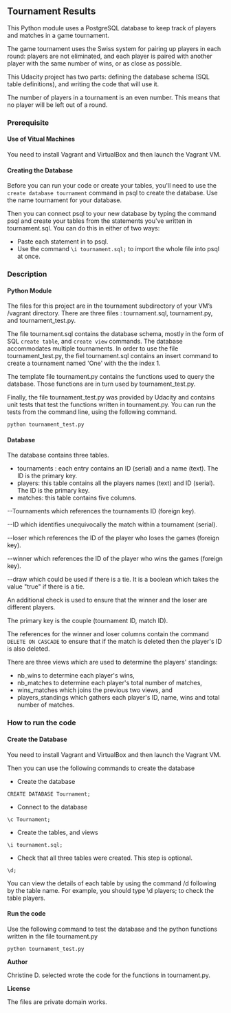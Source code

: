 ## Tournament Results

This Python module uses a PostgreSQL database to keep track of players and matches in a game tournament.

The game tournament uses the Swiss system for pairing up players in each round: players are not eliminated, and each player is paired with another player with the same number of wins, or as close as possible.

This Udacity project has two parts: defining the database schema (SQL table definitions), and writing the code that will use it.

The number of players in a tournament is an even number. This means that no player will be left out of a round.

### Prerequisite 

#### Use of Vitual Machines
You need to install Vagrant and VirtualBox and then launch the Vagrant VM.

#### Creating the Database

Before you can run your code or create your tables, you'll need to use the `create database tournament` command in psql to create the database. Use the name tournament for your database.

Then you can connect psql to your new database by typing the command psql and create your tables from the statements you've written in tournament.sql. You can do this in either of two ways:

- Paste each statement in to psql.
- Use the command `\i tournament.sql;` to import the whole file into psql at once.

### Description

#### Python Module
The files for this project are in the tournament subdirectory of your VM’s /vagrant directory. There are three files : tournament.sql, tournament.py, and tournament_test.py.

The file tournament.sql contains the database schema, mostly in the form of SQL `create table`, and `create view` commands. The database accommodates multiple tournaments. In order to use the file tournament_test.py, the fiel tournament.sql contains an insert command to create a tournament named 'One' with the the index 1.

The template file tournament.py contains the functions used to query the database. Those functions are in turn used by tournament_test.py.

Finally, the file tournament_test.py was provided by Udacity and contains unit tests that test the functions written in tournament.py. You can run the tests from the command line, using the following command.
```
python tournament_test.py
```

#### Database 

The database contains three tables.

- tournaments : each entry contains an ID (serial) and a name (text). The ID is the primary key.
- players: this table contains all the players names (text) and ID (serial). The ID is the primary key. 
- matches: this table contains five columns.

--Tournaments which references the tournaments ID (foreign key).

--ID which identifies unequivocally the match within a tournament (serial).

--loser which references the ID of the player who loses the games (foreign key).

--winner which references the ID of the player who wins the games (foreign key). 

--draw which could be used if there is a tie. It is a boolean which takes the value "true" if there is a tie.

An additional check is used to ensure that the winner and the loser are different players.

The primary key is the couple (tournament ID, match ID).

The references for the winner and loser columns contain the command `DELETE ON CASCADE` to ensure that if the match is deleted then the player's ID is also deleted. 

There are three views which are used to determine the players' standings:
- nb_wins to determine each player's wins,
- nb_matches to determine each player's total number of matches,
- wins_matches which joins the previous two views, and
- players_standings which gathers each player's ID, name, wins and total number of matches.

### How to run the code

#### Create the Database

You need to install Vagrant and VirtualBox and then launch the Vagrant VM.

Then you can use the following commands to create the database

- Create the database
```
CREATE DATABASE Tournament;
```

- Connect to the database
```
\c Tournament;
```

- Create the tables, and views
```
\i tournament.sql;
```

- Check that all three tables were created. This step is optional.
```
\d;
```

You can view the details of each table by using the command /d following by the table name. For example, you should type \d players; to check the table players.

#### Run the code

Use the following command to test the database and the python functions written in the file tournament.py
```
python tournament_test.py
```

**Author**

Christine D. selected wrote the code for the functions in tournament.py.

**License**

The files are private domain works.

